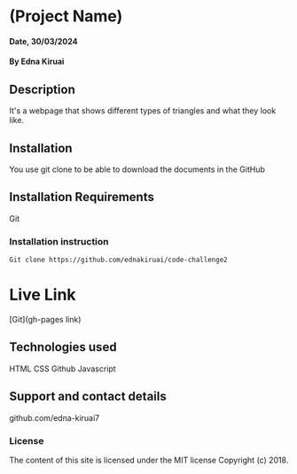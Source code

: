 # (Project Name)

#### Date, 30/03/2024

#### By Edna Kiruai

## Description
It's a webpage that shows different types of triangles and what they look like.

## Installation
You use git clone to be able to download the documents in the GitHub

## Installation Requirements
Git

### Installation instruction
```
Git clone https://github.com/ednakiruai/code-challenge2

```

# Live Link
[Git](gh-pages link)

## Technologies used
HTML
CSS
Github
Javascript

## Support and contact details
github.com/edna-kiruai7

### License
The content of this site is licensed under the MIT license
Copyright (c) 2018.



















